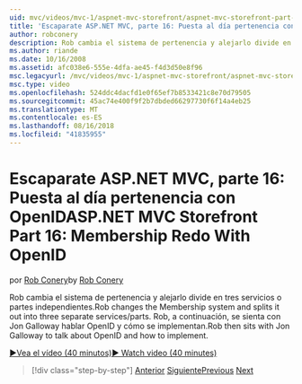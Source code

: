 ```yaml
---
uid: mvc/videos/mvc-1/aspnet-mvc-storefront/aspnet-mvc-storefront-part-16-membership-redo-with-openid
title: 'Escaparate ASP.NET MVC, parte 16: Puesta al día pertenencia con OpenID | Microsoft Docs'
author: robconery
description: Rob cambia el sistema de pertenencia y alejarlo divide en tres servicios o partes independientes. Rob, a continuación, se sienta con Jon Galloway a hablar sobre OpenID y cómo la imple...
ms.author: riande
ms.date: 10/16/2008
ms.assetid: afc038e6-555e-4dfa-ae45-f4d3d50e8f96
msc.legacyurl: /mvc/videos/mvc-1/aspnet-mvc-storefront/aspnet-mvc-storefront-part-16-membership-redo-with-openid
msc.type: video
ms.openlocfilehash: 524ddc4dacfd1e0f65ef7b8533421c8e70d79505
ms.sourcegitcommit: 45ac74e400f9f2b7dbded66297730f6f14a4eb25
ms.translationtype: MT
ms.contentlocale: es-ES
ms.lasthandoff: 08/16/2018
ms.locfileid: "41835955"
---
```

<a name="aspnet-mvc-storefront-part-16-membership-redo-with-openid"></a><span data-ttu-id="650eb-104">Escaparate ASP.NET MVC, parte 16: Puesta al día pertenencia con OpenID</span><span class="sxs-lookup"><span data-stu-id="650eb-104">ASP.NET MVC Storefront Part 16: Membership Redo With OpenID</span></span>
====================
<span data-ttu-id="650eb-105">por [Rob Conery](https://github.com/robconery)</span><span class="sxs-lookup"><span data-stu-id="650eb-105">by [Rob Conery](https://github.com/robconery)</span></span>

<span data-ttu-id="650eb-106">Rob cambia el sistema de pertenencia y alejarlo divide en tres servicios o partes independientes.</span><span class="sxs-lookup"><span data-stu-id="650eb-106">Rob changes the Membership system and splits it out into three separate services/parts.</span></span> <span data-ttu-id="650eb-107">Rob, a continuación, se sienta con Jon Galloway hablar OpenID y cómo se implementan.</span><span class="sxs-lookup"><span data-stu-id="650eb-107">Rob then sits with Jon Galloway to talk about OpenID and how to implement.</span></span>

[<span data-ttu-id="650eb-108">&#9654;Vea el vídeo (40 minutos)</span><span class="sxs-lookup"><span data-stu-id="650eb-108">&#9654; Watch video (40 minutes)</span></span>](https://channel9.msdn.com/Blogs/ASP-NET-Site-Videos/aspnet-mvc-storefront-part-16-membership-redo-with-openid)

> [!div class="step-by-step"]
> <span data-ttu-id="650eb-109">[Anterior](aspnet-mvc-storefront-part-15-public-code-review.md)
> [Siguiente](aspnet-mvc-storefront-part-17-checkout-with-jeff-atwood.md)</span><span class="sxs-lookup"><span data-stu-id="650eb-109">[Previous](aspnet-mvc-storefront-part-15-public-code-review.md)
[Next](aspnet-mvc-storefront-part-17-checkout-with-jeff-atwood.md)</span></span>
